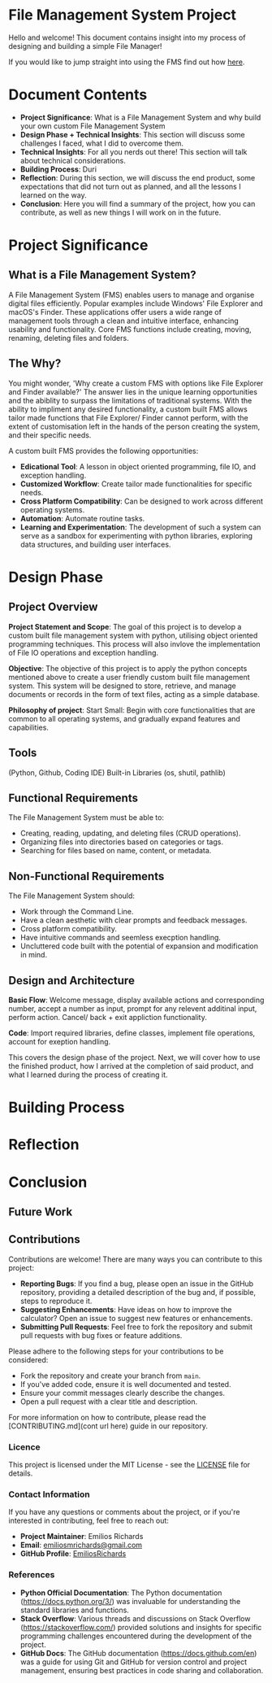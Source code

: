 # File Management System Project

Hello and welcome! This document contains insight into my process of designing and building a simple File Manager! 

If you would like to jump straight into using the FMS find out how [here](https://example).


# Document Contents

- **Project Significance**: What is a File Management System and why build your own custom File Management System
- **Design Phase + Technical Insights**: This section will discuss some challenges I faced, what I did to overcome them.
- **Technical Insights**: For all you nerds out there! This section will talk about technical considerations.
- **Building Process**: Duri
- **Reflection**: During this section, we will discuss the end product, some expectations that did not turn out as planned, and all the lessons I learned on the way.
- **Conclusion**: Here you will find a summary of the project, how you can contribute, as well as new things I will work on in the future.





# Project Significance

## What is a File Management System?

A File Management System (FMS) enables users to manage and organise digital files efficiently. Popular examples include Windows' File Explorer and macOS's Finder. These applications offer users a wide range of management tools through a clean and intuitive interface, enhancing usability and functionality. Core FMS functions include creating, moving, renaming, deleting files and folders.


## The Why?

You might wonder, 'Why create a custom FMS with options like File Explorer and Finder available?' The answer lies in the unique learning opportunities and the abiblity to surpass the limitations of traditional systems.
With the ability to impliment any desired functionality, a custom built FMS allows tailor made functions that File Explorer/ Finder cannot perform, with the extent of customisation left in the hands of the person creating the system, and their specific needs. 

A custom built FMS provides the following opportunities:

- **Edicational Tool**: A lesson in object oriented programming, file IO, and exception handling.
- **Customized Workflow**: Create tailor made functionalities for specific needs.
- **Cross Platform Compatibility**: Can be designed to work across different operating systems.
- **Automation**: Automate routine tasks.
- **Learning and Experimentation**: The development of such a system can serve as a sandbox for experimenting with python libraries, exploring data structures, and building user interfaces.






# Design Phase

## Project Overview

**Project Statement and Scope**: The goal of this project is to develop a custom built file management system with python, utilising object oriented programming techniques. This process will also invlove the implementation of File IO operations and exception handling.

**Objective**: The objective of this project is to apply the python concepts mentioned above to create a user friendly custom built file management system. This system will be designed to store, retrieve, and manage documents or records in the form of text files, acting as a simple database.

**Philosophy of project**: Start Small: Begin with core functionalities that are common to all operating systems, and gradually expand features and capabilities.

## Tools

(Python, Github, Coding IDE) Built-in Libraries (os, shutil, pathlib)

## Functional Requirements

The File Management System must be able to:

- Creating, reading, updating, and deleting files (CRUD operations).
- Organizing files into directories based on categories or tags.
- Searching for files based on name, content, or metadata.


## Non-Functional Requirements

The File Management System should:

- Work through the Command Line.
- Have a clean aesthetic with clear prompts and feedback messages.
- Cross platform compatibility.
- Have intuitive commands and seemless execption handling.
- Uncluttered code built with the potential of expansion and modification in mind.


## Design and Architecture

**Basic Flow**: Welcome message, display available actions and corresponding number, accept a number as input, prompt for any relevent additinal input, perform action. Cancel/ back + exit appliction functionality.

**Code**: Import required libraries, define classes, implement file operations, account for exeption handling.


This covers the design phase of the project. Next, we will cover how to use the finished product, how I arrived at the completion of said product, and what I learned during the process of creating it.



# Building Process


# Reflection




# Conclusion

## Future Work

## Contributions

Contributions are welcome! There are many ways you can contribute to this project:

- **Reporting Bugs**: If you find a bug, please open an issue in the GitHub repository, providing a detailed description of the bug and, if possible, steps to reproduce it.
- **Suggesting Enhancements**: Have ideas on how to improve the calculator? Open an issue to suggest new features or enhancements.
- **Submitting Pull Requests**: Feel free to fork the repository and submit pull requests with bug fixes or feature additions.

Please adhere to the following steps for your contributions to be considered:
- Fork the repository and create your branch from `main`.
- If you've added code, ensure it is well documented and tested.
- Ensure your commit messages clearly describe the changes.
- Open a pull request with a clear title and description.

For more information on how to contribute, please read the [CONTRIBUTING.md](cont url here) guide in our repository.

### Licence

This project is licensed under the MIT License - see the [LICENSE]([https://github.com/EmiliosRichards/File-Management-System/blob/main/LICENSE) file for details.

### Contact Information

If you have any questions or comments about the project, or if you're interested in contributing, feel free to reach out:

- **Project Maintainer**: Emilios Richards
- **Email**: emiliosmrichards@gmail.com
- **GitHub Profile**: [EmiliosRichards](https://github.com/EmiliosRichards)

### References

- **Python Official Documentation**: The Python documentation (https://docs.python.org/3/) was invaluable for understanding the standard libraries and functions.
- **Stack Overflow**: Various threads and discussions on Stack Overflow (https://stackoverflow.com/) provided solutions and insights for specific programming challenges encountered during the development of the project.
- **GitHub Docs**: The GitHub documentation (https://docs.github.com/en) was a guide for using Git and GitHub for version control and project management, ensuring best practices in code sharing and collaboration.